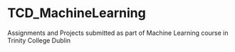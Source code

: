 # TCD_MachineLearning
Assignments and Projects submitted as part of Machine Learning course in Trinity College Dublin
